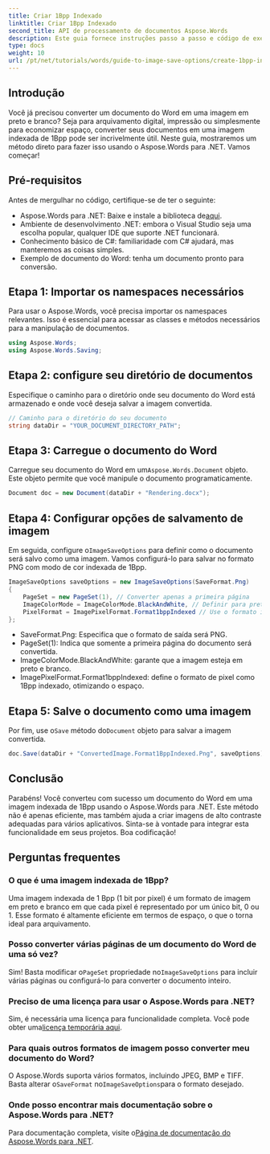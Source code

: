 ```yaml
---
title: Criar 1Bpp Indexado
linktitle: Criar 1Bpp Indexado
second_title: API de processamento de documentos Aspose.Words
description: Este guia fornece instruções passo a passo e código de exemplo para ajudar você a criar com eficiência imagens indexadas de 1 Bpp para arquivamento, impressão ou economia de espaço.
type: docs
weight: 10
url: /pt/net/tutorials/words/guide-to-image-save-options/create-1bpp-indexed/
---
```

## Introdução

Você já precisou converter um documento do Word em uma imagem em preto e branco? Seja para arquivamento digital, impressão ou simplesmente para economizar espaço, converter seus documentos em uma imagem indexada de 1Bpp pode ser incrivelmente útil. Neste guia, mostraremos um método direto para fazer isso usando o Aspose.Words para .NET. Vamos começar!

## Pré-requisitos

Antes de mergulhar no código, certifique-se de ter o seguinte:

-  Aspose.Words para .NET: Baixe e instale a biblioteca de[aqui](https://releases.aspose.com/words/net/).
- Ambiente de desenvolvimento .NET: embora o Visual Studio seja uma escolha popular, qualquer IDE que suporte .NET funcionará.
- Conhecimento básico de C#: familiaridade com C# ajudará, mas manteremos as coisas simples.
- Exemplo de documento do Word: tenha um documento pronto para conversão.

## Etapa 1: Importar os namespaces necessários

Para usar o Aspose.Words, você precisa importar os namespaces relevantes. Isso é essencial para acessar as classes e métodos necessários para a manipulação de documentos.

```csharp
using Aspose.Words;
using Aspose.Words.Saving;
```

## Etapa 2: configure seu diretório de documentos

Especifique o caminho para o diretório onde seu documento do Word está armazenado e onde você deseja salvar a imagem convertida.

```csharp
// Caminho para o diretório do seu documento
string dataDir = "YOUR_DOCUMENT_DIRECTORY_PATH";
```

## Etapa 3: Carregue o documento do Word

Carregue seu documento do Word em um`Aspose.Words.Document` objeto. Este objeto permite que você manipule o documento programaticamente.

```csharp
Document doc = new Document(dataDir + "Rendering.docx");
```

## Etapa 4: Configurar opções de salvamento de imagem

 Em seguida, configure o`ImageSaveOptions` para definir como o documento será salvo como uma imagem. Vamos configurá-lo para salvar no formato PNG com modo de cor indexada de 1Bpp.

```csharp
ImageSaveOptions saveOptions = new ImageSaveOptions(SaveFormat.Png)
{
    PageSet = new PageSet(1), // Converter apenas a primeira página
    ImageColorMode = ImageColorMode.BlackAndWhite, // Definir para preto e branco
    PixelFormat = ImagePixelFormat.Format1bppIndexed // Use o formato indexado 1Bpp
};
```

- SaveFormat.Png: Especifica que o formato de saída será PNG.
- PageSet(1): Indica que somente a primeira página do documento será convertida.
- ImageColorMode.BlackAndWhite: garante que a imagem esteja em preto e branco.
- ImagePixelFormat.Format1bppIndexed: define o formato de pixel como 1Bpp indexado, otimizando o espaço.

## Etapa 5: Salve o documento como uma imagem

 Por fim, use o`Save` método do`Document` objeto para salvar a imagem convertida.

```csharp
doc.Save(dataDir + "ConvertedImage.Format1BppIndexed.Png", saveOptions);
```

## Conclusão

Parabéns! Você converteu com sucesso um documento do Word em uma imagem indexada de 1Bpp usando o Aspose.Words para .NET. Este método não é apenas eficiente, mas também ajuda a criar imagens de alto contraste adequadas para vários aplicativos. Sinta-se à vontade para integrar esta funcionalidade em seus projetos. Boa codificação!

## Perguntas frequentes

### O que é uma imagem indexada de 1Bpp?
Uma imagem indexada de 1 Bpp (1 bit por pixel) é um formato de imagem em preto e branco em que cada pixel é representado por um único bit, 0 ou 1. Esse formato é altamente eficiente em termos de espaço, o que o torna ideal para arquivamento.

### Posso converter várias páginas de um documento do Word de uma só vez?
 Sim! Basta modificar o`PageSet` propriedade no`ImageSaveOptions` para incluir várias páginas ou configurá-lo para converter o documento inteiro.

### Preciso de uma licença para usar o Aspose.Words para .NET?
 Sim, é necessária uma licença para funcionalidade completa. Você pode obter uma[licença temporária aqui](https://purchase.aspose.com/temporary-license/).

### Para quais outros formatos de imagem posso converter meu documento do Word?
 O Aspose.Words suporta vários formatos, incluindo JPEG, BMP e TIFF. Basta alterar o`SaveFormat` no`ImageSaveOptions`para o formato desejado.

### Onde posso encontrar mais documentação sobre o Aspose.Words para .NET?
 Para documentação completa, visite o[Página de documentação do Aspose.Words para .NET](https://reference.aspose.com/words/net/).